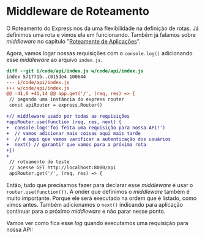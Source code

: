 # Middleware de Roteamento

O Roteamento do Express nos da uma flexibilidade na definição de rotas. Já definimos uma rota e vimos ela em funcionando. Também já falamos sobre _middleware_ no capítulo "[Roteamente de Aplicações](/roteamento-de-aplicacoes-node/middleware.md)".

Agora, vamos logar nossas requisições com o ```console.log()``` adicionando esse _middleware_ ao arquivo ```index.js```.

```diff
diff --git i/code/api/index.js w/code/api/index.js
index 571771b..c015de4 100644
--- i/code/api/index.js
+++ w/code/api/index.js
@@ -41,6 +41,14 @@ app.get('/', (req, res) => {
 // pegando uma instância do express router
 const apiRouter = express.Router()

+// middleware usado por todas as requisições
+apiRouter.use(function (req, res, next) {
+  console.log('foi feita uma requisição para nossa API!')
+  // vamos adicionar mais coisas aqui mais tarde
+  // é aqui que vamos varificar a autenticação dos usuários
+  next() // garantir que vamos para a próxima rota
+})
+
 // roteamento de teste
 // acesse GET http://localhost:8000/api
 apiRouter.get('/', (req, res) => {
```

Então, tudo que precisamos fazer para declarar esse _middleware_ é usar o ```router.use(function())```. A onder que definimos o _middleware_ também é muito importante. Porque ele será executado na ordem que é listado, como vimos antes. Também adicionamos o ```next()``` indicando para aplicação continuar para o próximo _middleware_ e não parar nesse ponto.

Vamos ver como fica esse _log_ quando executamos uma requisição para nossa API:
